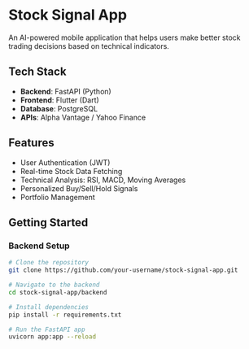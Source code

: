 # Stock Signal App

An AI-powered mobile application that helps users make better stock trading decisions based on technical indicators.

## Tech Stack
- **Backend**: FastAPI (Python)
- **Frontend**: Flutter (Dart)
- **Database**: PostgreSQL
- **APIs**: Alpha Vantage / Yahoo Finance

## Features
- User Authentication (JWT)
- Real-time Stock Data Fetching
- Technical Analysis: RSI, MACD, Moving Averages
- Personalized Buy/Sell/Hold Signals
- Portfolio Management

## Getting Started

### Backend Setup
```bash
# Clone the repository
git clone https://github.com/your-username/stock-signal-app.git

# Navigate to the backend
cd stock-signal-app/backend

# Install dependencies
pip install -r requirements.txt

# Run the FastAPI app
uvicorn app:app --reload
